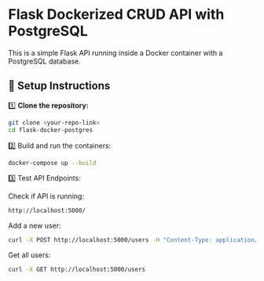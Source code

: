 # Flask Dockerized CRUD API with PostgreSQL
This is a simple Flask API running inside a Docker container with a PostgreSQL database.

## 🚀 Setup Instructions

1️⃣ **Clone the repository:**
```sh
git clone <your-repo-link>
cd flask-docker-postgres
```
2️⃣ Build and run the containers:
```sh
docker-compose up --build
```
3️⃣ Test API Endpoints:

Check if API is running:
```sh
http://localhost:5000/
```
Add a new user:
```sh
curl -X POST http://localhost:5000/users -H "Content-Type: application/json" -d '{"name": "Ali", "email": "ali@example.com"}'
```
Get all users:
```sh
curl -X GET http://localhost:5000/users
```

